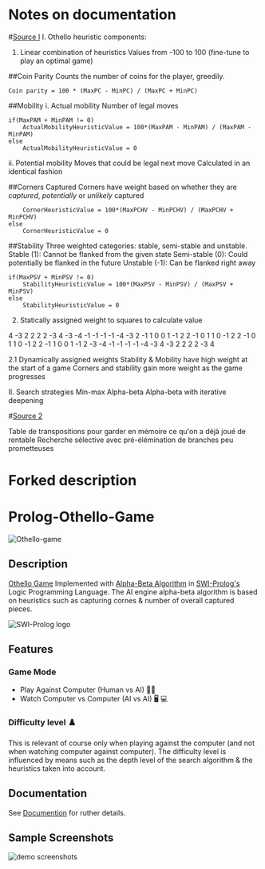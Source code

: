 # Notes on documentation

#[Source I](https://courses.cs.washington.edu/courses/cse573/04au/Project/mini1/RUSSIA/Final_Paper.pdf)
I. Othello heuristic components:
1. Linear combination of heuristics
Values from -100 to 100 (fine-tune to play an optimal game)

##Coin Parity
Counts the number of coins for the player, greedily.

```
Coin parity = 100 * (MaxPC - MinPC) / (MaxPC + MinPC)
```

##Mobility
i. Actual mobility
Number of legal moves

```
if(MaxPAM + MinPAM != 0)
    ActualMobilityHeuristicValue = 100*(MaxPAM - MinPAM) / (MaxPAM - MinPAM)
else
    ActualMobilityHeuristicValue = 0
```


ii. Potential mobility
Moves that could be legal next move
Calculated in an identical fashion

##Corners Captured
Corners have weight based on whether they are *captured*, *potentially* or *unlikely* captured

```if(MaxPCV + MinPCV != 0)
    CornerHeuristicValue = 100*(MaxPCHV - MinPCHV) / (MaxPCHV + MinPCHV)
else
    CornerHeuristicValue = 0
```

##Stability
Three weighted categories: stable, semi-stable and unstable.
Stable (1): Cannot be flanked from the given state
Semi-stable (0): Could potentially be flanked in the future
Unstable (-1): Can be flanked right away

```
if(MaxPSV + MinPSV != 0)
    StabilityHeuristicValue = 100*(MaxPSV - MinPSV) / (MaxPSV + MinPSV)
else
    StabilityHeuristicValue = 0
```


2. Statically assigned weight to squares to calculate value

 4 -3  2  2  2  2 -3  4
-3 -4 -1 -1 -1 -1 -4 -3
 2 -1  1  0  0  1 -1  2
 2 -1  0  1  1  0 -1  2
 2 -1  0  1  1  0 -1  2
 2 -1  1  0  0  1 -1  2
-3 -4 -1 -1 -1 -1 -4 -3
 4 -3  2  2  2  2 -3  4

2.1 Dynamically assigned weights
Stability & Mobility have high weight at the start of a game
Corners and stability gain more weight as the game progresses

II. Search strategies
Min-max
Alpha-beta
Alpha-beta with iterative deepening

#[Source 2](https://www.ffothello.org/informatique/algorithmes/)

Table de transpositions pour garder en mémoire ce qu'on a déjà joué de rentable
Recherche sélective avec pré-élémination de branches peu prometteuses



# Forked description
# Prolog-Othello-Game 
![Othello-game](https://previews.123rf.com/images/norgal/norgal1310/norgal131000056/22617956-closeup-discs-on-green-reversi-board-othello-.jpg)


## Description 
[Othello Game](https://en.wikipedia.org/wiki/Reversi#Othello) Implemented with [Alpha-Beta Algorithm](https://en.wikipedia.org/wiki/Alpha%E2%80%93beta_pruning) in [SWI-Prolog's](https://www.swi-prolog.org/) Logic Programming Language. 
The AI engine alpha-beta algorithm is based on heuristics such as capturing cornes & number of overall captured pieces. 

![SWI-Prolog logo](https://www.swi-prolog.org/icons/swipl.png)


## Features
### Game Mode 
* Play Against Computer (Human vs AI) :technologist:
* Watch Computer vs Computer (AI vs AI) :desktop_computer: :computer:

### Difficulty level  :chess_pawn:
This is relevant of course only when playing against the computer (and not when watching computer against computer). 
The difficulty level is influenced by means such as the depth level of the search algorithm & the heuristics taken into account. 

## Documentation 
See [Documention](Documentation.pdf) for ruther details. 


## Sample Screenshots 
![demo screenshots](app-screenshots.gif)
